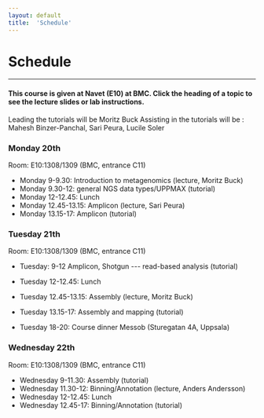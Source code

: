 ```yaml
---
layout: default
title:  'Schedule'
---
```


# Schedule
---

#### This course is given at Navet (E10) at BMC. Click the heading of a topic to see the lecture slides or lab instructions.

Leading the tutorials will be Moritz Buck
Assisting in the tutorials will be : Mahesh Binzer-Panchal, Sari Peura, Lucile Soler

### Monday 20th  

Room:  E10:1308/1309 (BMC, entrance C11)


* Monday 9-9.30: Introduction to metagenomics (lecture, Moritz Buck)
* Monday 9.30-12: general NGS data types/UPPMAX (tutorial)
* Monday 12-12.45: Lunch
* Monday 12.45-13.15: Amplicon (lecture, Sari Peura)
* Monday 13.15-17: Amplicon (tutorial)



### Tuesday 21th  

Room:  E10:1308/1309 (BMC, entrance C11)
    
 
* Tuesday: 9-12 Amplicon, Shotgun --- read-based analysis (tutorial)
* Tuesday 12-12.45: Lunch
* Tuesday 12.45-13.15: Assembly (lecture, Moritz Buck)
* Tuesday 13.15-17: Assembly and mapping (tutorial)

* Tuesday 18-20: Course dinner Messob (Sturegatan 4A, Uppsala)

### Wednesday 22th  

Room:  E10:1308/1309 (BMC, entrance C11)


* Wednesday 9-11.30: Assembly (tutorial)
* Wednesday 11.30-12: Binning/Annotation (lecture, Anders Andersson)
* Wednesday 12-12.45: Lunch
* Wednesday 12.45-17: Binning/Annotation (tutorial)

